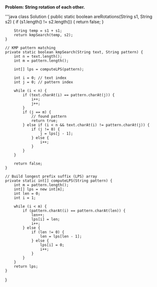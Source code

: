 **Problem: String rotation of each other.**

'''java
class Solution {
    public static boolean areRotations(String s1, String s2) {
        if (s1.length() != s2.length()) {
            return false;
        }

        String temp = s1 + s1;
        return kmpSearch(temp, s2);
    }

    // KMP pattern matching
    private static boolean kmpSearch(String text, String pattern) {
        int n = text.length();
        int m = pattern.length();
        
        int[] lps = computeLPS(pattern);
        
        int i = 0; // text index
        int j = 0; // pattern index
        
        while (i < n) {
            if (text.charAt(i) == pattern.charAt(j)) {
                i++;
                j++;
            }
            if (j == m) {
                // found pattern
                return true;
            } else if (i < n && text.charAt(i) != pattern.charAt(j)) {
                if (j != 0) {
                    j = lps[j - 1];
                } else {
                    i++;
                }
            }
        }
        
        return false;
    }

    // Build longest prefix suffix (LPS) array
    private static int[] computeLPS(String pattern) {
        int m = pattern.length();
        int[] lps = new int[m];
        int len = 0;
        int i = 1;
        
        while (i < m) {
            if (pattern.charAt(i) == pattern.charAt(len)) {
                len++;
                lps[i] = len;
                i++;
            } else {
                if (len != 0) {
                    len = lps[len - 1];
                } else {
                    lps[i] = 0;
                    i++;
                }
            }
        }
        return lps;
    }
}
